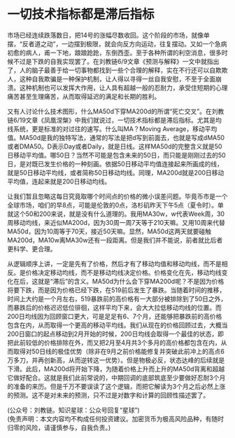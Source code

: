 # 一切技术指标都是滞后指标

市场已经连续跌落数日，把14号的涨幅尽数收回。这个阶段的市场，就像单摆，“反者道之动”，一边摆到极限，就会向反方向运动，往复摆动。又如一个急病初愈的病人，甫一下地，踉踉跄跄，东倒西歪。至于各种所谓的利空消息，很多时候不过是下跌的自我实现罢了。在刘教链6/9文章《预测与解释》一文中就指出了，人的脑子最善于给一切事物都找到一些个合理的解释，实在不行还可以自欺欺人，这种自我欺骗是一种保护机制，让人得以寻得一丝自我安慰，不至于全面崩溃。这种机制也可以发挥大作用，让人具有超越一般的忍耐力，承受住短期的心理痛苦甚至生理痛苦，从而取得延迟的满足和长期的胜利。

又有人讨论什么技术图形，什么MA50d下穿MA200d的所谓“死亡交叉”。在刘教链6/19文章《凤凰涅槃》中我们就说过，一切技术指标都是滞后指标。尤其是均线系统，更是标准的对过往的速写。什么叫MA？Moving Average，移动平均值。MA50d是我的独特写法，通常的写法是把d写到前面去，也就是写成dMA50或者DMA50。D表示Day或者Daily，就是日线。这样MA50d的完整含义就是50日移动平均值。哪50日？当然不可能是包含未来的50日，而只能是刚刚过去的50日，是对既已发生价格的一种刻画。依据50日移动平均值连接起来所画成的线，就是50日移动平均线，或者简称50日移动均线。同理，MA200d就是200日移动平均值，连起来就是200日移动均线。

让我们暂且忽略这每日究竟取哪个时间点的价格的微小误差问题。毕竟币市是一个全球市场，咱们的早8点，可能是伦敦的0点，洛杉矶昨天下午5点（夏令时）。单就这个50和200来说，就是没有什么道理的。我用MA30w，w代表Week周，30周移动均线，来近似MA200d，因为30周一周7天等于210天嘛。又用10周来代替MA50d，因为10周等于70天，接近50天嘛。显然，MA50d这两天就要碰触MA200d，MA10w离MA30w还有一段距离。但是我们并不能说，前者就比后者更科学、更合理。

从逻辑顺序上讲，一定是先有了价格，然后才有了移动均值和移动均线，而不是相反。是价格决定移动均线，而不是移动均线决定价格。价格变化在先，移动均线变化在后，这就是“滞后”的含义。MA50d为什么会下穿MA200d呢？不是因为价格将要下跌，而是因为价格已经下跌，在519前后发生了暴跌。当随着时间的推移，时间上大约是一个月左右，519暴跌前的高价格有一大部分被排除到了50日之外，而暴跌后的价格迟迟低位徘徊，这样平均下来，会大大拉低移动均线的位置。而200日均线因为回顾窗口更大，可是足足有6、7个月，还能够把暴跌前的高价格包含在内，从而取得一个更高的移动平均线。我们从现在的价格回顾过去，大概当200日窗口的起点移动到2月开始的时候，200日均线会取得一个最佳的状态，即把此前较低的价格排除在外，而又把2月至4月共3个多月的高价格都包含在内，从而取得对50日线的极佳优势（除非在9月之前价格能修复并突破此前冲上的高点6万多刀，并再创新高，从而逆转这一优势）。但是物极必反，状态达峰的后续就是下滑。此后，MA200d将开始下降，为随着价格上升而上升的MA50d背离和超越它做好配合。这就是我们此前常说的，中期回调的底部筑底至少要做好忍耐3个月的准备的来历。但是千万不要误读了这个逻辑，而把它解读为3个月之后必然上涨的预测。这不是对未来的预测，只不过是对数字和计算的回顾性描述罢了。

(公众号：刘教链。知识星球：公众号回复“星球”) \
(免责声明：本文内容均不构成任何投资建议。加密货币为极高风险品种，有随时归零的风险，请谨慎参与，自我负责。)
